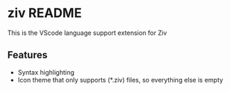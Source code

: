 # ziv README

This is the VScode language support extension for Ziv

## Features

- Syntax highlighting
- Icon theme that only supports (*.ziv) files, so everything else is empty
